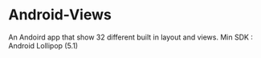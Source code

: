# Android-Views
An Andoird app that show 32 different built in layout and views. Min SDK : Android Lollipop (5.1)
